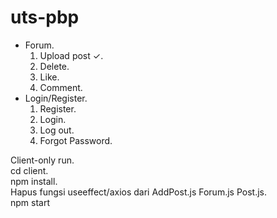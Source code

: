 ﻿# uts-pbp
* Forum.   
    1. Upload post ✓.  
    2. Delete.  
    3.    Like.  
    4.   Comment.  
* Login/Register.  
    1.    Register.  
    2.   Login.  
    3.   Log out.  
    4.    Forgot Password.

Client-only run.  
cd client.  
npm install.  
Hapus fungsi useeffect/axios dari AddPost.js Forum.js Post.js.  
npm start
